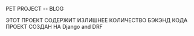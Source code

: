 PET PROJECT -- BLOG

ЭТОТ ПРОЕКТ СОДЕРЖИТ ИЗЛИШНЕЕ КОЛИЧЕСТВО БЭКЭНД КОДА
ПРОЕКТ СОЗДАН НА Django and DRF
